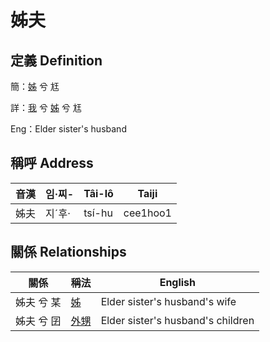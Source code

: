 # 姊夫
## 定義 Definition
簡：[姊](member5.md) 兮 尪

詳：[我](member1.md) 兮 [姊](member5.md) 兮 尪

Eng：Elder sister's husband

## 稱呼 Address

音漢 | 임·찌- | Tâi-lô | Taiji
--- | --- | --- | --- 
姊夫 | 지ˊ후· | tsí-hu | cee1hoo1 


## 關係 Relationships

關係 | 稱法 | English
--- | --- | --- 
姊夫 兮 某 | [姊](member5.md) | Elder sister's husband's wife
姊夫 兮 囝 | [外甥](member25.md) | Elder sister's husband's children
